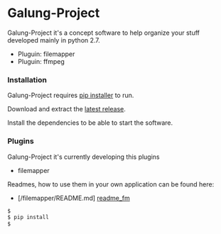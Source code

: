 # Galung-Project

Galung-Project it's a concept software to help organize your stuff developed mainly in python 2.7.

  - Pluguin: filemapper
  - Pluguin: ffmpeg

### Installation

Galung-Project requires [pip installer](https://pip.pypa.io/en/stable/installing/) to run.

Download and extract the [latest release](https://bootstrap.pypa.io/get-pip.py).

Install the dependencies to be able to start the software.

### Plugins

Galung-Project it's currently developing this plugins

* filemapper

Readmes, how to use them in your own application can be found here:

* [/filemapper/README.md] [readme_fm]

```sh
$ 
$ pip install 
$
```
[readme_fm]: <https://github.com/AsiganTheSunk/galung-project/blob/master/trunk/filemapper/README.md>
